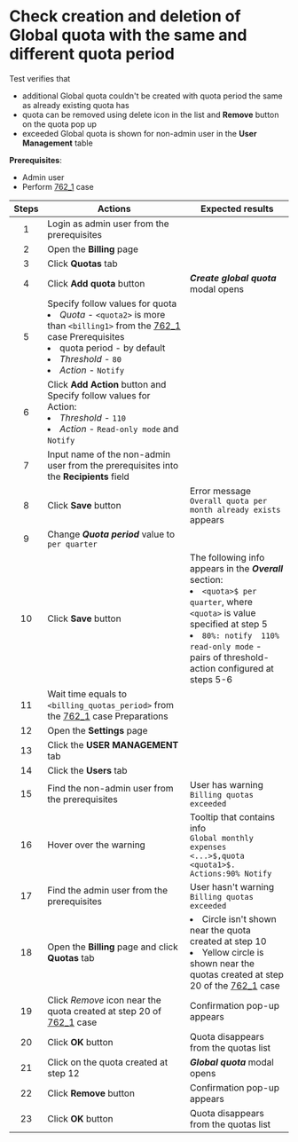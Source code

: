 # Check creation and deletion of Global quota with the same and different quota period

Test verifies that 
- additional Global quota couldn't be created with quota period the same as already existing quota has
- quota can be removed using delete icon in the list and **Remove** button on the quota pop up
- exceeded Global quota is shown for non-admin user in the **User Management** table

**Prerequisites**:
- Admin user
- Perform [762_1](762_1.md) case

| Steps | Actions | Expected results |
| :---: | --- | --- |
| 1 | Login as admin user from the prerequisites | |
| 2 | Open the **Billing** page | |
| 3 | Click **Quotas** tab | |
| 4 | Click **Add quota** button | ***Create global quota*** modal opens |
| 5 | Specify follow values for quota <li> *Quota* - `<quota2>` is more than `<billing1>` from the [762_1](762_1.md) case Prerequisites <li> quota period - by default <li> *Threshold* - `80` <li> *Action* - `Notify`
| 6 | Click **Add Action** button and Specify follow values for Action: <li>*Threshold* - `110` <li> *Action* - `Read-only mode` and `Notify` | |
| 7 | Input name of the non-admin user from the prerequisites into the **Recipients** field |
| 8 | Click **Save** button | Error message `Overall quota per month already exists` appears |
| 9 | Change ***Quota period*** value to `per quarter` | |
| 10 | Click **Save** button | The following info appears in the ***Overall*** section: <li> `<quota>$ per quarter`, where `<quota>` is value specified at step 5 <li> `80%: notify  110% read-only mode` - pairs of threshold-action configured at steps 5-6 |
| 11 | Wait time equals to `<billing_quotas_period>` from the [762_1](762_1.md) case Preparations | | 
| 12 | Open the **Settings** page | |
| 13 | Click the **USER MANAGEMENT** tab | |
| 14 | Click the **Users** tab | |
| 15 | Find the non-admin user from the prerequisites | User has warning `Billing quotas exceeded` |
| 16 | Hover over the warning | Tooltip that contains info <br> `Global monthly expenses <...>$,quota <quota1>$. Actions:90% Notify` |
| 17 | Find the admin user from the prerequisites | User hasn't warning `Billing quotas exceeded` |
| 18 | Open the **Billing** page and click **Quotas** tab | <li> Circle isn't shown near the quota created at step 10 <li> Yellow circle is shown near the quotas created at step 20 of the [762_1](762_1.md) case |
| 19 | Click *Remove* icon near the quota created at step 20 of [762_1](762_1.md) case | Confirmation pop-up appears |
| 20 | Click **OK** button | Quota disappears from the quotas list |
| 21 | Click on the quota created at step 12 | ***Global quota*** modal opens |
| 22 | Click **Remove** button | Confirmation pop-up appears |
| 23 | Click **OK** button | Quota disappears from the quotas list |
